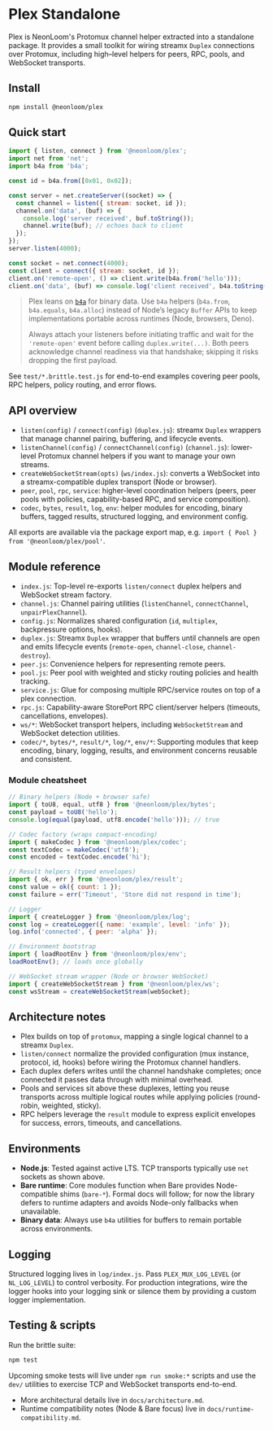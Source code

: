# Plex Standalone

Plex is NeonLoom's Protomux channel helper extracted into a standalone package.
It provides a small toolkit for wiring streamx `Duplex` connections over Protomux,
including high–level helpers for peers, RPC, pools, and WebSocket transports.

## Install

```sh
npm install @neonloom/plex
```

## Quick start

```js
import { listen, connect } from '@neonloom/plex';
import net from 'net';
import b4a from 'b4a';

const id = b4a.from([0x01, 0x02]);

const server = net.createServer((socket) => {
  const channel = listen({ stream: socket, id });
  channel.on('data', (buf) => {
    console.log('server received', buf.toString());
    channel.write(buf); // echoes back to client
  });
});
server.listen(4000);

const socket = net.connect(4000);
const client = connect({ stream: socket, id });
client.on('remote-open', () => client.write(b4a.from('hello')));
client.on('data', (buf) => console.log('client received', b4a.toString(buf)));
```

> Plex leans on [`b4a`](https://github.com/mafintosh/b4a) for binary data. Use `b4a` helpers (`b4a.from`, `b4a.equals`, `b4a.alloc`) instead of Node’s legacy `Buffer` APIs to keep implementations portable across runtimes (Node, browsers, Deno).
>
> Always attach your listeners before initiating traffic and wait for the `'remote-open'` event before calling `duplex.write(...)`. Both peers acknowledge channel readiness via that handshake; skipping it risks dropping the first payload.

See `test/*.brittle.test.js` for end-to-end examples covering peer pools, RPC helpers, policy routing, and error flows.

## API overview

- `listen(config)` / `connect(config)` (`duplex.js`): streamx `Duplex` wrappers that manage channel pairing, buffering, and lifecycle events.
- `listenChannel(config)` / `connectChannel(config)` (`channel.js`): lower-level Protomux channel helpers if you want to manage your own streams.
- `createWebSocketStream(opts)` (`ws/index.js`): converts a WebSocket into a streamx-compatible duplex transport (Node or browser).
- `peer`, `pool`, `rpc`, `service`: higher-level coordination helpers (peers, peer pools with policies, capability-based RPC, and service composition).
- `codec`, `bytes`, `result`, `log`, `env`: helper modules for encoding, binary buffers, tagged results, structured logging, and environment config.

All exports are available via the package export map, e.g. `import { Pool } from '@neonloom/plex/pool'`.

## Module reference

- `index.js`: Top-level re-exports `listen/connect` duplex helpers and WebSocket stream factory.
- `channel.js`: Channel pairing utilities (`listenChannel`, `connectChannel`, `unpairPlexChannel`).
- `config.js`: Normalizes shared configuration (`id`, `multiplex`, backpressure options, hooks).
- `duplex.js`: Streamx `Duplex` wrapper that buffers until channels are open and emits lifecycle events (`remote-open`, `channel-close`, `channel-destroy`).
- `peer.js`: Convenience helpers for representing remote peers.
- `pool.js`: Peer pool with weighted and sticky routing policies and health tracking.
- `service.js`: Glue for composing multiple RPC/service routes on top of a plex connection.
- `rpc.js`: Capability-aware StorePort RPC client/server helpers (timeouts, cancellations, envelopes).
- `ws/*`: WebSocket transport helpers, including `WebSocketStream` and WebSocket detection utilities.
- `codec/*`, `bytes/*`, `result/*`, `log/*`, `env/*`: Supporting modules that keep encoding, binary, logging, results, and environment concerns reusable and consistent.

### Module cheatsheet

```js
// Binary helpers (Node + browser safe)
import { toU8, equal, utf8 } from '@neonloom/plex/bytes';
const payload = toU8('hello');
console.log(equal(payload, utf8.encode('hello'))); // true

// Codec factory (wraps compact-encoding)
import { makeCodec } from '@neonloom/plex/codec';
const textCodec = makeCodec('utf8');
const encoded = textCodec.encode('hi');

// Result helpers (typed envelopes)
import { ok, err } from '@neonloom/plex/result';
const value = ok({ count: 1 });
const failure = err('Timeout', 'Store did not respond in time');

// Logger
import { createLogger } from '@neonloom/plex/log';
const log = createLogger({ name: 'example', level: 'info' });
log.info('connected', { peer: 'alpha' });

// Environment bootstrap
import { loadRootEnv } from '@neonloom/plex/env';
loadRootEnv(); // loads once globally

// WebSocket stream wrapper (Node or browser WebSocket)
import { createWebSocketStream } from '@neonloom/plex/ws';
const wsStream = createWebSocketStream(webSocket);
```

## Architecture notes

- Plex builds on top of `protomux`, mapping a single logical channel to a streamx `Duplex`.
- `listen/connect` normalize the provided configuration (mux instance, protocol, id, hooks) before wiring the Protomux channel handlers.
- Each duplex defers writes until the channel handshake completes; once connected it passes data through with minimal overhead.
- Pools and services sit above these duplexes, letting you reuse transports across multiple logical routes while applying policies (round-robin, weighted, sticky).
- RPC helpers leverage the `result` module to express explicit envelopes for success, errors, timeouts, and cancellations.

## Environments

- **Node.js**: Tested against active LTS. TCP transports typically use `net` sockets as shown above.
- **Bare runtime**: Core modules function when Bare provides Node-compatible shims (`bare-*`). Formal docs will follow; for now the library defers to runtime adapters and avoids Node-only fallbacks when unavailable.
- **Binary data**: Always use `b4a` utilities for buffers to remain portable across environments.

## Logging

Structured logging lives in `log/index.js`. Pass `PLEX_MUX_LOG_LEVEL` (or `NL_LOG_LEVEL`) to control verbosity. For production integrations, wire the logger hooks into your logging sink or silence them by providing a custom logger implementation.

## Testing & scripts

Run the brittle suite:

```sh
npm test
```

Upcoming smoke tests will live under `npm run smoke:*` scripts and use the `dev/` utilities to exercise TCP and WebSocket transports end-to-end.

- More architectural details live in `docs/architecture.md`.
- Runtime compatibility notes (Node & Bare focus) live in `docs/runtime-compatibility.md`.
